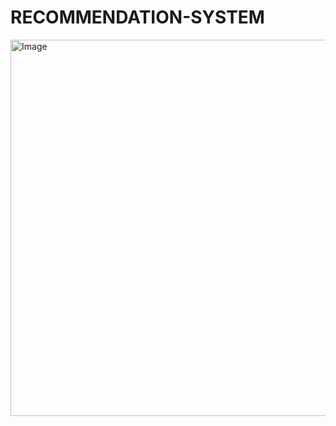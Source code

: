 # RECOMMENDATION-SYSTEM

<img width="573" height="602" alt="Image" src="https://github.com/user-attachments/assets/e46c1a55-8025-465c-945b-f20ddad3ac91" />
